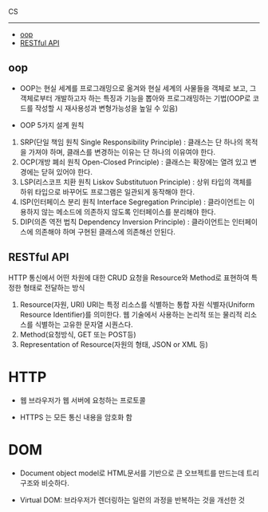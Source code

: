 CS

---

- [oop](#oop)
- [RESTful API](#restful-api)

## oop

- OOP는 현실 세계를 프로그래밍으로 옮겨와 현실 세계의 사물들을 객체로 보고, 그 객체로부터 개발하고자 하는 특징과 기능을 뽑아와 프로그래밍하는 기법(OOP로 코드를 작성할 시 재사용성과 변형가능성을 높일 수 있음)

- OOP 5가지 설계 원칙
1. SRP(단일 책임 원칙 Single Responsibility Principle) : 클래스는 단 하나의 목적을 가져야 하며, 클래스를 변경하는 이유는 단 하나의 이유여야 한다.
2. OCP(개방 폐쇠 원칙 Open-Closed Principle) : 클래스는 확장에는 열려 있고 변경에는 닫혀 있어야 한다.
3. LSP(리스코프 치환 원칙 Liskov Substitutuon Principle) : 상위 타입의 객체를 하위 타입으로 바꾸어도 프로그램은 일관되게 동작해야 한다.
4. ISP(인터페이스 분리 원칙 Interface Segregation Principle) : 클라이언트는 이용하지 않는 메소드에 의존하지 않도록 인터페이스를 분리해야 한다.
5. DIP(의존 역전 법칙 Dependency Inversion Principle) : 클라이언트는 인터페이스에 의존해야 하며 구현된 클래스에 의존해선 안된다.

## RESTful API

HTTP 통신에서 어떤 차원에 대한 CRUD 요청을 Resource와 Method로 표현하여 특정한 형태로 전달하는 방식

1. Resource(자원, URI) URI는 특정 리소스를 식별하는 통합 자원 식별자(Uniform Resource Identifier)를 의미한다. 웹 기술에서 사용하는 논리적 또는 물리적 리소스를 식별하는 고유한 문자열 시퀀스다.
2. Method(요청방식, GET 또는 POST등)
3. Representation of Resource(자원의 형태, JSON or XML 등)







# HTTP

- 웹 브라우저가 웹 서버에 요청하는 프로토콜

- HTTPS 는 모든 통신 내용을 암호화 함



# DOM

- Document object model로 HTML문서를 기반으로 큰 오브젝트를 만드는데 트리구조와 비슷하다.

- Virtual DOM: 브라우저가 렌더링하는 일련의 과정을 반복하는 것을 개선한 것
